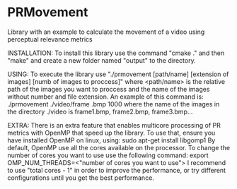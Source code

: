 # PRMovement
Library with an example to calculate the movement of a video using perceptual relevance metrics

INSTALLATION:
To install this library use the command "cmake ." and then "make" and create a new folder named "output" to the directory.

USING:
To execute the library use "./prmovement [path/name] [extension of images] [numb of images to proccess]"
where <path/name> is the relative path of the images you want to proccess and the name of the images without number and file extension.
An example of this command is:
./prmovement ./video/frame .bmp 1000
where the name of the images in the directory ./video is frame1.bmp, frame2.bmp, frame3.bmp...

EXTRA:
There is an extra feature that enables multicore processing of PR metrics with OpenMP that speed up the library. To use that, ensure you have installed OpenMP on linux, using: sudo apt-get install libgomp1
By default, OpenMP use all the cores available on the processor. To change the number of cores you want to use use the following command:
export OMP_NUM_THREADS=<"number of cores you want to use">
I recommend to use "total cores - 1" in order to improve the performance, or try different configurations until you get the best performance.
